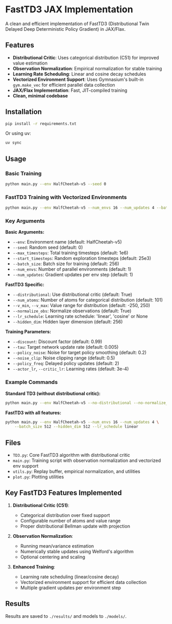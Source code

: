 # FastTD3 JAX Implementation

A clean and efficient implementation of FastTD3 (Distributional Twin Delayed Deep Deterministic Policy Gradient) in JAX/Flax.

## Features

- **Distributional Critic**: Uses categorical distribution (C51) for improved value estimation
- **Observation Normalization**: Empirical normalization for stable training
- **Learning Rate Scheduling**: Linear and cosine decay schedules
- **Vectorized Environment Support**: Uses Gymnasium's built-in `gym.make_vec` for efficient parallel data collection
- **JAX/Flax Implementation**: Fast, JIT-compiled training
- **Clean, minimal codebase**

## Installation

```bash
pip install -r requirements.txt
```

Or using uv:
```bash
uv sync
```

## Usage

### Basic Training

```bash
python main.py --env HalfCheetah-v5 --seed 0
```

### FastTD3 Training with Vectorized Environments

```bash
python main.py --env HalfCheetah-v5 --num_envs 16 --num_updates 4 --batch_size 512
```

### Key Arguments

**Basic Arguments:**
- `--env`: Environment name (default: HalfCheetah-v5)
- `--seed`: Random seed (default: 0)
- `--max_timesteps`: Total training timesteps (default: 1e6)
- `--start_timesteps`: Random exploration timesteps (default: 25e3)
- `--batch_size`: Batch size for training (default: 256)
- `--num_envs`: Number of parallel environments (default: 1)
- `--num_updates`: Gradient updates per env step (default: 1)

**FastTD3 Specific:**
- `--distributional`: Use distributional critic (default: True)
- `--num_atoms`: Number of atoms for categorical distribution (default: 101)
- `--v_min`, `--v_max`: Value range for distribution (default: -250, 250)
- `--normalize_obs`: Normalize observations (default: True)
- `--lr_schedule`: Learning rate schedule: 'linear', 'cosine' or None
- `--hidden_dim`: Hidden layer dimension (default: 256)

**Training Parameters:**
- `--discount`: Discount factor (default: 0.99)
- `--tau`: Target network update rate (default: 0.005)
- `--policy_noise`: Noise for target policy smoothing (default: 0.2)
- `--noise_clip`: Noise clipping range (default: 0.5)
- `--policy_freq`: Delayed policy updates (default: 2)
- `--actor_lr`, `--critic_lr`: Learning rates (default: 3e-4)

### Example Commands

**Standard TD3 (without distributional critic):**
```bash
python main.py --env HalfCheetah-v5 --no-distributional --no-normalize_obs
```

**FastTD3 with all features:**
```bash
python main.py --env HalfCheetah-v5 --num_envs 16 --num_updates 4 \
    --batch_size 512 --hidden_dim 512 --lr_schedule linear
```

## Files

- `TD3.py`: Core FastTD3 algorithm with distributional critic
- `main.py`: Training script with observation normalization and vectorized env support
- `utils.py`: Replay buffer, empirical normalization, and utilities
- `plot.py`: Plotting utilities

## Key FastTD3 Features Implemented

1. **Distributional Critic (C51)**:
   - Categorical distribution over fixed support
   - Configurable number of atoms and value range
   - Proper distributional Bellman update with projection

2. **Observation Normalization**:
   - Running mean/variance estimation
   - Numerically stable updates using Welford's algorithm
   - Optional centering and scaling

3. **Enhanced Training**:
   - Learning rate scheduling (linear/cosine decay)
   - Vectorized environment support for efficient data collection
   - Multiple gradient updates per environment step

## Results

Results are saved to `./results/` and models to `./models/`.
